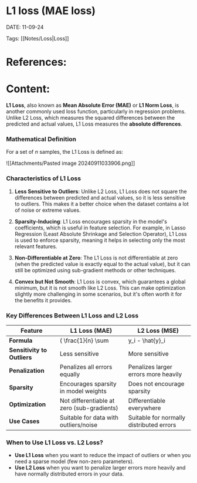 
# L1 loss (MAE loss)


DATE:  11-09-24


Tags: [[Notes/Loss|Loss]]

# References:




# Content:

**L1 Loss**, also known as **Mean Absolute Error (MAE)** or **L1 Norm Loss**, is another commonly used loss function, particularly in regression problems. Unlike L2 Loss, which measures the squared differences between the predicted and actual values, L1 Loss measures the **absolute differences**.

### Mathematical Definition

For a set of *n* samples, the L1 Loss is defined as:

![[Attachments/Pasted image 20240911033906.png]]

### Characteristics of L1 Loss

1. **Less Sensitive to Outliers**: Unlike L2 Loss, L1 Loss does not square the differences between predicted and actual values, so it is less sensitive to outliers. This makes it a better choice when the dataset contains a lot of noise or extreme values.
    
2. **Sparsity-Inducing**: L1 Loss encourages sparsity in the model's coefficients, which is useful in feature selection. For example, in Lasso Regression (Least Absolute Shrinkage and Selection Operator), L1 Loss is used to enforce sparsity, meaning it helps in selecting only the most relevant features.
    
3. **Non-Differentiable at Zero**: The L1 Loss is not differentiable at zero (when the predicted value is exactly equal to the actual value), but it can still be optimized using sub-gradient methods or other techniques.
    
4. **Convex but Not Smooth**: L1 Loss is convex, which guarantees a global minimum, but it is not smooth like L2 Loss. This can make optimization slightly more challenging in some scenarios, but it's often worth it for the benefits it provides.
    

### Key Differences Between L1 Loss and L2 Loss

| Feature                     | L1 Loss (MAE)                              | L2 Loss (MSE)                            |
| --------------------------- | ------------------------------------------ | ---------------------------------------- |
| **Formula**                 | ( \frac{1}{n} \sum                         | y_i - \hat{y}_i                          |
| **Sensitivity to Outliers** | Less sensitive                             | More sensitive                           |
| **Penalization**            | Penalizes all errors equally               | Penalizes larger errors more heavily     |
| **Sparsity**                | Encourages sparsity in model weights       | Does not encourage sparsity              |
| **Optimization**            | Not differentiable at zero (sub-gradients) | Differentiable everywhere                |
| **Use Cases**               | Suitable for data with outliers/noise      | Suitable for normally distributed errors |

### When to Use L1 Loss vs. L2 Loss?

- **Use L1 Loss** when you want to reduce the impact of outliers or when you need a sparse model (few non-zero parameters).
- **Use L2 Loss** when you want to penalize larger errors more heavily and have normally distributed errors in your data.


